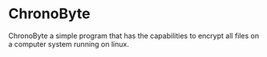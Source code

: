 # ChronoByte
ChronoByte a simple program that has the capabilities to encrypt all files on a computer system running on linux.
